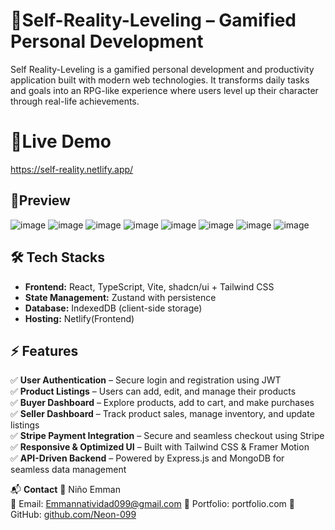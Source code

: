 
# 🚀Self-Reality-Leveling – Gamified Personal Development 
<p>Self Reality-Leveling is a gamified personal development and productivity application built with modern web technologies. It transforms daily tasks and goals into an RPG-like experience where users level up their character through real-life achievements.</p>


# 🔗Live Demo
https://self-reality.netlify.app/


## 📸Preview
![image](https://github.com/user-attachments/assets/5e6afcd9-cdeb-432e-986f-52081b937380)
![image](https://github.com/user-attachments/assets/bb70ccd6-5921-4cc5-b201-468fe54db774)
![image](https://github.com/user-attachments/assets/ffe6bf6a-3428-435b-82a0-83325e91b90f)
![image](https://github.com/user-attachments/assets/206b883f-f8ab-4627-81a5-a0aeb1cda8ff)
![image](https://github.com/user-attachments/assets/00246c27-b822-4d59-93c6-d93912e7e0ab)
![image](https://github.com/user-attachments/assets/158fa8b5-4395-4d39-b98e-235f27733291)
![image](https://github.com/user-attachments/assets/e6e0aa19-7622-45a6-b5f6-3e0d587ae436)
![image](https://github.com/user-attachments/assets/b144474a-f7da-4a83-86d7-93f9b9ab845e)


## 🛠️ Tech Stacks
- **Frontend:** React, TypeScript, Vite, shadcn/ui + Tailwind CSS
- **State Management:** Zustand with persistence
- **Database:** IndexedDB (client-side storage)
- **Hosting:** Netlify(Frontend)


## ⚡ Features 
✅ **User Authentication** – Secure login and registration using JWT  
✅ **Product Listings** – Users can add, edit, and manage their products  
✅ **Buyer Dashboard** – Explore products, add to cart, and make purchases  
✅ **Seller Dashboard** – Track product sales, manage inventory, and update listings  
✅ **Stripe Payment Integration** – Secure and seamless checkout using Stripe  
✅ **Responsive & Optimized UI** – Built with Tailwind CSS & Framer Motion  
✅ **API-Driven Backend** – Powered by Express.js and MongoDB for seamless data management


📬 **Contact**
👤 Niño Emman  
📧 Email: [Emmannatividad099@gmail.com](mailto:Emmannnatividad099@gmail.com)
🔗 Portfolio: portfolio.com
🐙 GitHub: [github.com/Neon-099](https://github.com/Neon-099)
